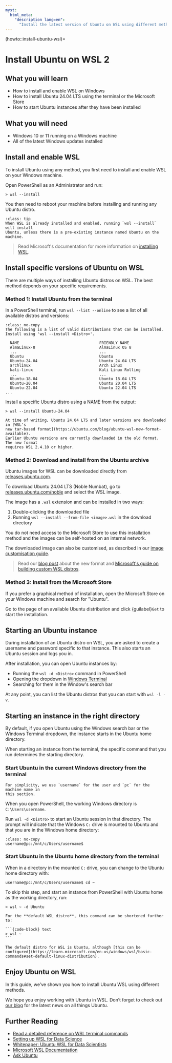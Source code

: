 ```yaml
---
myst:
  html_meta:
    "description lang=en":
      "Install the latest version of Ubuntu on WSL using different methods."
---
```


(howto::install-ubuntu-wsl)=
# Install Ubuntu on WSL 2

## What you will learn

* How to install and enable WSL on Windows
* How to install Ubuntu 24.04 LTS using the terminal or the Microsoft Store
* How to start Ubuntu instances after they have been installed

## What you will need

* Windows 10 or 11 running on a Windows machine
* All of the latest Windows updates installed

## Install and enable WSL

To install Ubuntu using any method, you first need to install and enable WSL on
your Windows machine.

Open PowerShell as an Administrator and run:

```{code-block} text
> wsl --install
```

You then need to reboot your machine before installing and running any Ubuntu distro.

```{admonition} What if WSL is already installed and enabled?
:class: tip
When WSL is already installed and enabled, running `wsl --install` will install
Ubuntu, unless there is a pre-existing instance named Ubuntu on the machine.
```

> Read Microsoft's documentation for more information on [installing
> WSL](https://learn.microsoft.com/en-us/windows/wsl/install).

## Install specific versions of Ubuntu on WSL

There are multiple ways of installing Ubuntu distros on WSL.
The best method depends on your specific requirements.

### Method 1: Install Ubuntu from the terminal

In a PowerShell terminal, run `wsl --list --online` to see a list of all available distros and versions:

```{code-block} text
:class: no-copy
The following is a list of valid distributions that can be installed.
Install using 'wsl --install <Distro>'.

  NAME                                   FRIENDLY NAME
  AlmaLinux-8                            AlmaLinux OS 8
  ...                                    ...
  Ubuntu                                 Ubuntu
  Ubuntu-24.04                           Ubuntu 24.04 LTS
  archlinux                              Arch Linux
  kali-linux                             Kali Linux Rolling
  ...                                    ...
  Ubuntu-18.04                           Ubuntu 18.04 LTS
  Ubuntu-20.04                           Ubuntu 20.04 LTS
  Ubuntu-22.04                           Ubuntu 22.04 LTS
...

```

Install a specific Ubuntu distro using a NAME from the output:

```{code-block} text
> wsl --install Ubuntu-24.04
```

```{important}
At time of writing, Ubuntu 24.04 LTS and later versions are downloaded in [WSL's
new tar-based format](https://ubuntu.com/blog/ubuntu-wsl-new-format-available).
Earlier Ubuntu versions are currently downloaded in the old format. The new format
requires WSL 2.4.10 or higher.
```

### Method 2: Download and install from the Ubuntu archive

Ubuntu images for WSL can be downloaded directly from
[releases.ubuntu.com](https://releases.ubuntu.com).

To download Ubuntu 24.04 LTS (Noble Numbat), go to
[releases.ubuntu.com/noble](https://releases.ubuntu.com/noble) and select the WSL
image.

The image has a `.wsl` extension and can be installed in two ways:

1. Double-clicking the downloaded file
2. Running `wsl --install --from-file <image>.wsl` in the download directory

You do not need access to the Microsoft Store to use this installation method
and the images can be self-hosted on an internal network.

The downloaded image can also be customised, as described in our [image
customisation guide](custom-ubuntu-distro.md).

> Read our [blog post](https://ubuntu.com/blog/ubuntu-wsl-new-format-available)
about the new format and [Microsoft's guide on building custom WSL
distros](https://learn.microsoft.com/en-us/windows/wsl/build-custom-distro).


### Method 3: Install from the Microsoft Store

If you prefer a graphical method of installation, open the Microsoft Store on
your Windows machine and search for "Ubuntu".

Go to the page of an available Ubuntu distribution and click {guilabel}`Get` to
start the installation.

## Starting an Ubuntu instance

During installation of an Ubuntu distro on WSL, you are asked to create a
username and password specific to that instance.
This also starts an Ubuntu session and logs you in.

After installation, you can open Ubuntu instances by:

* Running the `wsl -d <Distro>` command in PowerShell
* Opening the dropdown in [Windows Terminal](https://github.com/microsoft/terminal?tab=readme-ov-file#installing-and-running-windows-terminal)
* Searching for them in the Window's search bar

At any point, you can list the Ubuntu distros that you can start with `wsl -l -v`.

## Starting an instance in the right directory

By default, if you open Ubuntu using the Windows search bar or the Windows Terminal dropdown,
the instance starts in the Ubuntu home directory.

When starting an instance from the terminal, the specific command that you run
determines the starting directory.

### Start Ubuntu in the current Windows directory from the terminal

```{note}
For simplicity, we use `username` for the user and `pc` for the machine name in
this section.
```

When you open PowerShell, the working Windows directory is `C:\Users\username`.

Run `wsl -d <Distro>` to start an Ubuntu session in that directory. The prompt
will indicate that the Windows `C:` drive is mounted to Ubuntu and that you are
in the Windows home directory:

```{code-block} text
:class: no-copy
username@pc:/mnt/c/Users/username$
```

### Start Ubuntu in the Ubuntu home directory from the terminal

When in a directory in the mounted `C:` drive, you can change to the Ubuntu
home directory with:

```{code-block} text
username@pc:/mnt/c/Users/username$ cd ~
```

To skip this step, and start an instance from PowerShell with Ubuntu home as
the working directory, run:

```{code-block} text
> wsl ~ -d Ubuntu
```

````{tip}
For the **default WSL distro**, this command can be shortened further to:

```{code-block} text
> wsl ~
```

The default distro for WSL is Ubuntu, although [this can be
configured](https://learn.microsoft.com/en-us/windows/wsl/basic-commands#set-default-linux-distribution).

````

## Enjoy Ubuntu on WSL

In this guide, we’ve shown you how to install Ubuntu WSL using different methods.

We hope you enjoy working with Ubuntu in WSL. Don’t forget to check out [our blog](https://ubuntu.com/blog) for the latest news on all things Ubuntu.

## Further Reading

* [Read a detailed reference on WSL terminal commands](https://learn.microsoft.com/en-us/windows/wsl/basic-commands)
* [Setting up WSL for Data Science](https://ubuntu.com/blog/upgrade-data-science-workflows-ubuntu-wsl)
* [Whitepaper: Ubuntu WSL for Data Scientists](https://ubuntu.com/engage/ubuntu-wsl-for-data-scientists)
* [Microsoft WSL Documentation](https://learn.microsoft.com/en-us/windows/wsl/)
* [Ask Ubuntu](https://askubuntu.com/)
